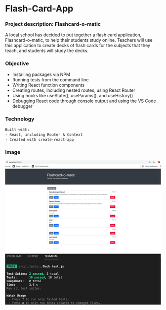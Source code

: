 # Flash-Card-App

### Project description: Flashcard-o-matic

A local school has decided to put together a flash card application, Flashcard-o-matic, to help their students study online. 
Teachers will use this application to create decks of flash cards for the subjects that they teach, and students will study the decks.

### Objective

- Installing packages via NPM
- Running tests from the command line
- Writing React function components
- Creating routes, including nested routes, using React Router
- Using hooks like useState(), useParams(), and useHistory()
- Debugging React code through console output and using the VS Code debugger

### Technology

    Built with:
    - React, including Router & Context
    - Created with create-react-app
    

### Image

![Flash-Card](https://github.com/doshid20/Flash-Card-App/blob/main/Screen%20Shot%202021-05-17%20at%201.00.09%20PM.png)
![Flash-Card](https://github.com/doshid20/Flash-Card-App/blob/main/Screen%20Shot%202021-05-17%20at%2012.50.41%20PM.png)
